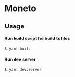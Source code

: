 # Moneto

## Usage

#### Run build script for build ts files
```bash
$ yarn build
```

#### Run dev server
```bash
$ yarn dev:server
```